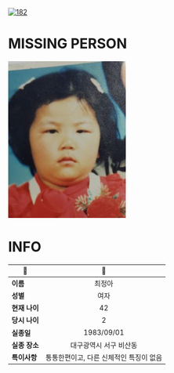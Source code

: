 [![182](https://img.shields.io/badge/%EC%8B%A4%EC%A2%85%EC%8B%A0%EA%B3%A0%EB%8A%94%20%EA%B5%AD%EB%B2%88%EC%97%86%EC%9D%B4-182-blue)](http://safe182.go.kr/index.do)

# MISSING PERSON

<img src="./missing_person.jpg">

# INFO

|🔑|💎|
|--|:--:|
|**이름**|최정아|
|**성별**|여자|
|**현재 나이**|42|
|**당시 나이**|2|
|**실종일**|1983/09/01|
|**실종 장소**|대구광역시 서구 비산동 |
|**특이사항**|통통한편이고, 다른 신체적인 특징이 없음|
